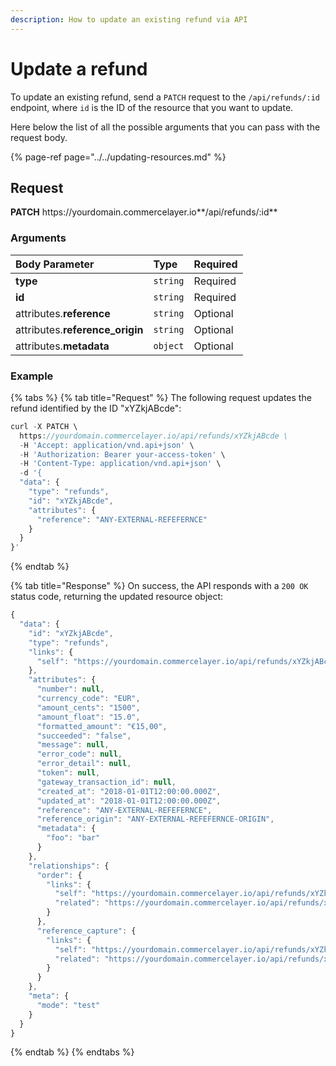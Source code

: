```yaml
---
description: How to update an existing refund via API
---
```


# Update a refund

To update an existing refund, send a `PATCH` request to the `/api/refunds/:id` endpoint, where `id` is the ID of the resource that you want to update.

Here below the list of all the possible arguments that you can pass with the request body.

{% page-ref page="../../updating-resources.md" %}

## Request

**PATCH** https://<i></i>yourdomain.commercelayer.io**/api/refunds/:id**

### Arguments

| Body Parameter | Type | Required |
| :--- | :--- | :--- |
| **type** | `string` | Required |
| **id** | `string` | Required |
| attributes.**reference** | `string` | Optional |
| attributes.**reference_origin** | `string` | Optional |
| attributes.**metadata** | `object` | Optional |

### Example

{% tabs %}
{% tab title="Request" %}
The following request updates the refund identified by the ID "xYZkjABcde":

```javascript
curl -X PATCH \
  https://yourdomain.commercelayer.io/api/refunds/xYZkjABcde \
  -H 'Accept: application/vnd.api+json' \
  -H 'Authorization: Bearer your-access-token' \
  -H 'Content-Type: application/vnd.api+json' \
  -d '{
  "data": {
    "type": "refunds",
    "id": "xYZkjABcde",
    "attributes": {
      "reference": "ANY-EXTERNAL-REFEFERNCE"
    }
  }
}'
```
{% endtab %}

{% tab title="Response" %}
On success, the API responds with a `200 OK` status code, returning the updated resource object:

```javascript
{
  "data": {
    "id": "xYZkjABcde",
    "type": "refunds",
    "links": {
      "self": "https://yourdomain.commercelayer.io/api/refunds/xYZkjABcde"
    },
    "attributes": {
      "number": null,
      "currency_code": "EUR",
      "amount_cents": "1500",
      "amount_float": "15.0",
      "formatted_amount": "€15,00",
      "succeeded": "false",
      "message": null,
      "error_code": null,
      "error_detail": null,
      "token": null,
      "gateway_transaction_id": null,
      "created_at": "2018-01-01T12:00:00.000Z",
      "updated_at": "2018-01-01T12:00:00.000Z",
      "reference": "ANY-EXTERNAL-REFEFERNCE",
      "reference_origin": "ANY-EXTERNAL-REFEFERNCE-ORIGIN",
      "metadata": {
        "foo": "bar"
      }
    },
    "relationships": {
      "order": {
        "links": {
          "self": "https://yourdomain.commercelayer.io/api/refunds/xYZkjABcde/relationships/order",
          "related": "https://yourdomain.commercelayer.io/api/refunds/xYZkjABcde/order"
        }
      },
      "reference_capture": {
        "links": {
          "self": "https://yourdomain.commercelayer.io/api/refunds/xYZkjABcde/relationships/reference_capture",
          "related": "https://yourdomain.commercelayer.io/api/refunds/xYZkjABcde/reference_capture"
        }
      }
    },
    "meta": {
      "mode": "test"
    }
  }
}
```
{% endtab %}
{% endtabs %}

